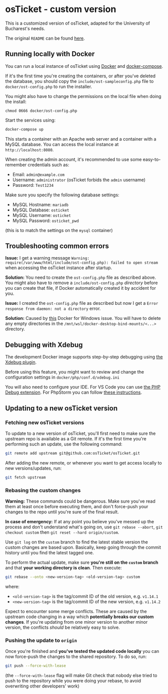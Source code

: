 # osTicket - custom version

This is a customized version of osTicket, adapted for the University of Bucharest's needs.

The original `README` can be found [here](README.original.md).

## Running locally with Docker

You can run a local instance of osTicket using [Docker](https://www.docker.com/) and [docker-compose](https://docs.docker.com/compose/).

If it's the first time you're creating the containers, or after you've deleted the database,
you should copy the `include/ost-sampleconfig.php` file to `docker/ost-config.php`
to run the installer.

You might also have to change the permissions on the local file when doing the install:

```shell
chmod 0666 docker/ost-config.php
```

Start the services using:

```sh
docker-compose up
```

This starts a container with an Apache web server and a container with a MySQL database.
You can access the local instance at `http://localhost:8080`.

When creating the admin account, it's recommended to use some easy-to-remember credentials such as:

- Email: `admin@example.com`
- Username: `administrator` (osTicket forbids the `admin` username)
- Password: `Test1234`

Make sure you specify the following database settings:

- MySQL Hostname: `mariadb`
- MySQL Database: `osticket`
- MySQL Username: `osticket`
- MySQL Password: `osticket_pwd`

(this is to match the settings on the `mysql` container)

## Troubleshooting common errors

**Issue:** I get a warning message `Warning: require(/var/www/html/include/ost-config.php): failed to open stream` when accessing the osTicket instance after startup.

**Solution:** You need to create the `ost-config.php` file as described above. You might also have to remove a `include/ost-config.php` _directory_ before you can create that file, if Docker automatically created it by accident for you.

**Issue:** I created the `ost-config.php` file as described but now I get a `Error response from daemon: not a directory` error.

**Solution:** Caused by [this](https://github.com/docker/for-win/issues/9823) Docker for Windows issue. You will have to delete any empty directories in the `/mnt/wsl/docker-desktop-bind-mounts/<...>` directory.


## Debugging with Xdebug

The development Docker image supports step-by-step debugging using [the Xdebug plugin](https://xdebug.org/).

Before using this feature, you might want to review and change the configuration settings in `docker/php/conf.d/xdebug.ini`

You will also need to configure your IDE. For VS Code you can use [the PHP Debug extension](https://marketplace.visualstudio.com/items?itemName=felixfbecker.php-debug). For PhpStorm you can follow [these instructions](https://phauer.com/2017/debug-php-docker-container-idea-phpstorm/).

## Updating to a new osTicket version

### Fetching new osTicket versions

To update to a new version of osTicket, you'll first need to make sure the upstream repo is available as a Git remote. If it's the first time you're performing such an update, use the following command:

```sh
git remote add upstream git@github.com:osTicket/osTicket.git
```

After adding the new remote, or whenever you want to get access locally to new versions/updates, run:

```sh
git fetch upstream
```

### Rebasing the custom changes

**Warning:** These commands could be dangerous. Make sure you've read them at least once before executing them, and don't force-push your changes to the repo until you're sure of the final result.

**In case of emergency:** If at any point you believe you've messed up the process and don't understand what's going on, use `git rebase --abort`, `git checkout custom` then `git reset --hard origin/custom`.

Use `git log` on the `custom` branch to find the latest stable version the custom changes are based upon. Basically, keep going through the commit history until you find the latest tagged one.

To perform the actual update, make sure **you're still on the `custom` branch** and that **your working directory is clean**. Then execute:

```sh
git rebase --onto <new-version-tag> <old-version-tag> custom
```

where:
- `<old-version-tag>` is the tag/commit ID of the old version, e.g. `v1.14.1`
- `<new-version-tag>` is the tag/commit ID of the new version, e.g. `v1.14.2`

Expect to encounter some merge conflicts. These are caused by the upstream code changing in a way which **potentially breaks our custom changes**.
If you're updating from one minor version to another minor version, the conflicts _should_ be relatively easy to solve.

### Pushing the update to `origin`

Once you're finished and **you've tested the updated code locally** you can now force-push the changes to the shared repository. To do so, run:

```sh
git push --force-with-lease
```

(the `--force-with-lease` flag will make Git check that nobody else tried to push to the repository while you were doing your rebase, to avoid overwriting other developers' work)
